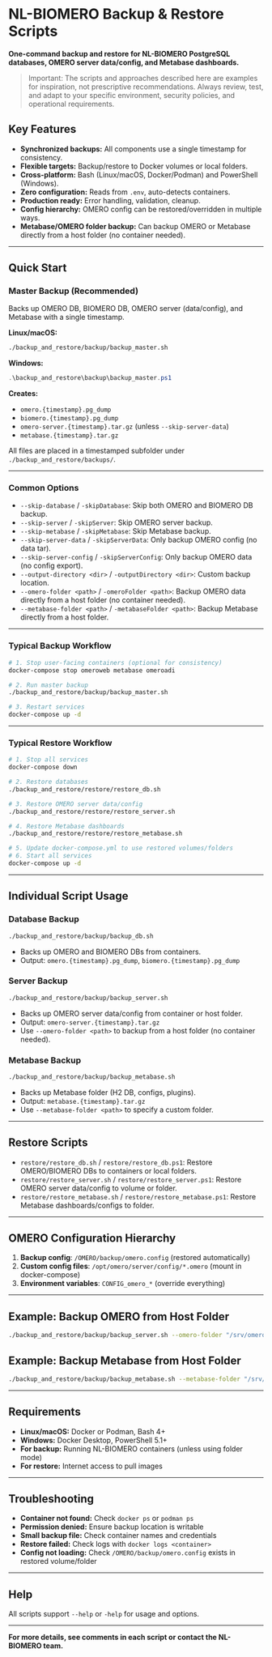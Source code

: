 # NL-BIOMERO Backup & Restore Scripts

**One-command backup and restore for NL-BIOMERO PostgreSQL databases, OMERO server data/config, and Metabase dashboards.**

> Important: The scripts and approaches described here are examples for inspiration, not prescriptive recommendations. Always review, test, and adapt to your specific environment, security policies, and operational requirements.

## Key Features

- **Synchronized backups:** All components use a single timestamp for consistency.
- **Flexible targets:** Backup/restore to Docker volumes or local folders.
- **Cross-platform:** Bash (Linux/macOS, Docker/Podman) and PowerShell (Windows).
- **Zero configuration:** Reads from `.env`, auto-detects containers.
- **Production ready:** Error handling, validation, cleanup.
- **Config hierarchy:** OMERO config can be restored/overridden in multiple ways.
- **Metabase/OMERO folder backup:** Can backup OMERO or Metabase directly from a host folder (no container needed).

---

## Quick Start

### Master Backup (Recommended)

Backs up OMERO DB, BIOMERO DB, OMERO server (data/config), and Metabase with a single timestamp.

**Linux/macOS:**
```bash
./backup_and_restore/backup/backup_master.sh
```

**Windows:**
```powershell
.\backup_and_restore\backup\backup_master.ps1
```

**Creates:**
- `omero.{timestamp}.pg_dump`
- `biomero.{timestamp}.pg_dump`
- `omero-server.{timestamp}.tar.gz` (unless `--skip-server-data`)
- `metabase.{timestamp}.tar.gz`

All files are placed in a timestamped subfolder under `./backup_and_restore/backups/`.

---

### Common Options

- `--skip-database` / `-skipDatabase`: Skip both OMERO and BIOMERO DB backup.
- `--skip-server` / `-skipServer`: Skip OMERO server backup.
- `--skip-metabase` / `-skipMetabase`: Skip Metabase backup.
- `--skip-server-data` / `-skipServerData`: Only backup OMERO config (no data tar).
- `--skip-server-config` / `-skipServerConfig`: Only backup OMERO data (no config export).
- `--output-directory <dir>` / `-outputDirectory <dir>`: Custom backup location.
- `--omero-folder <path>` / `-omeroFolder <path>`: Backup OMERO data directly from a host folder (no container needed).
- `--metabase-folder <path>` / `-metabaseFolder <path>`: Backup Metabase directly from a host folder.

---

### Typical Backup Workflow

```bash
# 1. Stop user-facing containers (optional for consistency)
docker-compose stop omeroweb metabase omeroadi

# 2. Run master backup
./backup_and_restore/backup/backup_master.sh

# 3. Restart services
docker-compose up -d
```

---

### Typical Restore Workflow

```bash
# 1. Stop all services
docker-compose down

# 2. Restore databases
./backup_and_restore/restore/restore_db.sh

# 3. Restore OMERO server data/config
./backup_and_restore/restore/restore_server.sh

# 4. Restore Metabase dashboards
./backup_and_restore/restore/restore_metabase.sh

# 5. Update docker-compose.yml to use restored volumes/folders
# 6. Start all services
docker-compose up -d
```

---

## Individual Script Usage

### Database Backup

```bash
./backup_and_restore/backup/backup_db.sh
```
- Backs up OMERO and BIOMERO DBs from containers.
- Output: `omero.{timestamp}.pg_dump`, `biomero.{timestamp}.pg_dump`

### Server Backup

```bash
./backup_and_restore/backup/backup_server.sh
```
- Backs up OMERO server data/config from container or host folder.
- Output: `omero-server.{timestamp}.tar.gz`
- Use `--omero-folder <path>` to backup from a host folder (no container needed).

### Metabase Backup

```bash
./backup_and_restore/backup/backup_metabase.sh
```
- Backs up Metabase folder (H2 DB, configs, plugins).
- Output: `metabase.{timestamp}.tar.gz`
- Use `--metabase-folder <path>` to specify a custom folder.

---

## Restore Scripts

- `restore/restore_db.sh` / `restore/restore_db.ps1`: Restore OMERO/BIOMERO DBs to containers or local folders.
- `restore/restore_server.sh` / `restore/restore_server.ps1`: Restore OMERO server data/config to volume or folder.
- `restore/restore_metabase.sh` / `restore/restore_metabase.ps1`: Restore Metabase dashboards/configs to folder.

---

## OMERO Configuration Hierarchy

1. **Backup config**: `/OMERO/backup/omero.config` (restored automatically)
2. **Custom config files**: `/opt/omero/server/config/*.omero` (mount in docker-compose)
3. **Environment variables**: `CONFIG_omero_*` (override everything)

---

## Example: Backup OMERO from Host Folder

```bash
./backup_and_restore/backup/backup_server.sh --omero-folder "/srv/omero"
```

## Example: Backup Metabase from Host Folder

```bash
./backup_and_restore/backup/backup_metabase.sh --metabase-folder "/srv/metabase"
```

---

## Requirements

- **Linux/macOS:** Docker or Podman, Bash 4+
- **Windows:** Docker Desktop, PowerShell 5.1+
- **For backup:** Running NL-BIOMERO containers (unless using folder mode)
- **For restore:** Internet access to pull images

---

## Troubleshooting

- **Container not found:** Check `docker ps` or `podman ps`
- **Permission denied:** Ensure backup location is writable
- **Small backup file:** Check container names and credentials
- **Restore failed:** Check logs with `docker logs <container>`
- **Config not loading:** Check `/OMERO/backup/omero.config` exists in restored volume/folder

---

## Help

All scripts support `--help` or `-help` for usage and options.

---

**For more details, see comments in each script or contact the NL-BIOMERO team.**